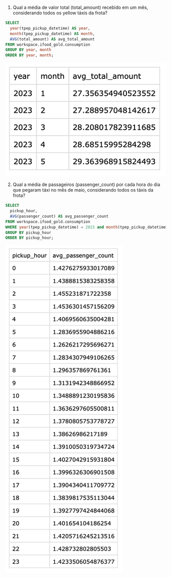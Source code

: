 1. Qual a média de valor total (total_amount) recebido em um mês, considerando todos os yellow táxis da frota?

```sql
SELECT
  year(tpep_pickup_datetime) AS year,
  month(tpep_pickup_datetime) AS month,
  AVG(total_amount) AS avg_total_amount
FROM workspace.ifood_gold.consumption
GROUP BY year, month
ORDER BY year, month;
```
![Resposta para a primeira pergunta](Q1.png)

2. Qual a média de passageiros (passenger_count) por cada hora do dia que pegaram táxi no mês de maio, considerando todos os táxis da frota?

```sql
SELECT
  pickup_hour,
  AVG(passenger_count) AS avg_passenger_count
FROM workspace.ifood_gold.consumption
WHERE year(tpep_pickup_datetime) = 2023 and month(tpep_pickup_datetime) = 5
GROUP BY pickup_hour
ORDER BY pickup_hour;
```
![Resposta para a segunda pergunta](Q2.png)
